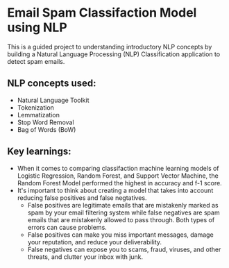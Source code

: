 # Email Spam Classifaction Model using NLP

This is a guided project to understanding introductory NLP concepts by building a Natural Language Processing (NLP) Classification application to detect spam emails.

## NLP concepts used:
* Natural Language Toolkit
* Tokenization
* Lemmatization
* Stop Word Removal
* Bag of Words (BoW)

## Key learnings:
* When it comes to comparing classifaction machine learning models of Logistic Regression, Random Forest, and Support Vector Machine, the Random Forest Model performed the highest in accuracy and f-1 score.
* It's important to think about creating a model that takes into account reducing false positives and false negtatives.
    * False positives are legitimate emails that are mistakenly marked as spam by your email filtering system while false negatives are spam emails that are mistakenly allowed to pass through. Both types of errors can cause problems. 
    * False positives can make you miss important messages, damage your reputation, and reduce your deliverability. 
    * False negatives can expose you to scams, fraud, viruses, and other threats, and clutter your inbox with junk.
